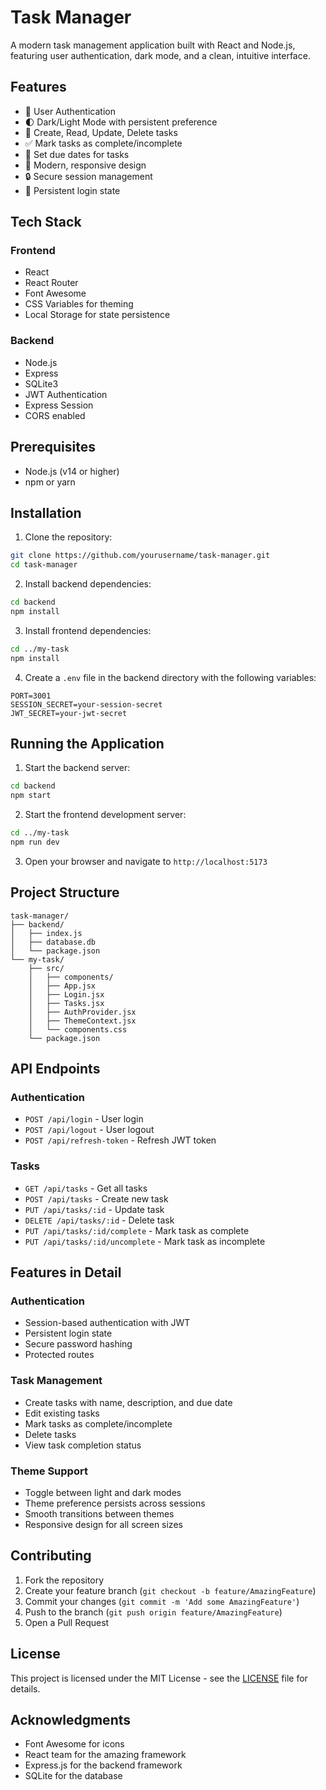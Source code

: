 # Task Manager

A modern task management application built with React and Node.js, featuring user authentication, dark mode, and a clean, intuitive interface.

## Features

- 🔐 User Authentication
- 🌓 Dark/Light Mode with persistent preference
- 📝 Create, Read, Update, Delete tasks
- ✅ Mark tasks as complete/incomplete
- 📅 Set due dates for tasks
- 🎨 Modern, responsive design
- 🔒 Secure session management
- 🍪 Persistent login state

## Tech Stack

### Frontend
- React
- React Router
- Font Awesome
- CSS Variables for theming
- Local Storage for state persistence

### Backend
- Node.js
- Express
- SQLite3
- JWT Authentication
- Express Session
- CORS enabled

## Prerequisites

- Node.js (v14 or higher)
- npm or yarn

## Installation

1. Clone the repository:
```bash
git clone https://github.com/yourusername/task-manager.git
cd task-manager
```

2. Install backend dependencies:
```bash
cd backend
npm install
```

3. Install frontend dependencies:
```bash
cd ../my-task
npm install
```

4. Create a `.env` file in the backend directory with the following variables:
```
PORT=3001
SESSION_SECRET=your-session-secret
JWT_SECRET=your-jwt-secret
```

## Running the Application

1. Start the backend server:
```bash
cd backend
npm start
```

2. Start the frontend development server:
```bash
cd ../my-task
npm run dev
```

3. Open your browser and navigate to `http://localhost:5173`

## Project Structure

```
task-manager/
├── backend/
│   ├── index.js
│   ├── database.db
│   └── package.json
└── my-task/
    ├── src/
    │   ├── components/
    │   ├── App.jsx
    │   ├── Login.jsx
    │   ├── Tasks.jsx
    │   ├── AuthProvider.jsx
    │   ├── ThemeContext.jsx
    │   └── components.css
    └── package.json
```

## API Endpoints

### Authentication
- `POST /api/login` - User login
- `POST /api/logout` - User logout
- `POST /api/refresh-token` - Refresh JWT token

### Tasks
- `GET /api/tasks` - Get all tasks
- `POST /api/tasks` - Create new task
- `PUT /api/tasks/:id` - Update task
- `DELETE /api/tasks/:id` - Delete task
- `PUT /api/tasks/:id/complete` - Mark task as complete
- `PUT /api/tasks/:id/uncomplete` - Mark task as incomplete

## Features in Detail

### Authentication
- Session-based authentication with JWT
- Persistent login state
- Secure password hashing
- Protected routes

### Task Management
- Create tasks with name, description, and due date
- Edit existing tasks
- Mark tasks as complete/incomplete
- Delete tasks
- View task completion status

### Theme Support
- Toggle between light and dark modes
- Theme preference persists across sessions
- Smooth transitions between themes
- Responsive design for all screen sizes

## Contributing

1. Fork the repository
2. Create your feature branch (`git checkout -b feature/AmazingFeature`)
3. Commit your changes (`git commit -m 'Add some AmazingFeature'`)
4. Push to the branch (`git push origin feature/AmazingFeature`)
5. Open a Pull Request

## License

This project is licensed under the MIT License - see the [LICENSE](LICENSE) file for details.

## Acknowledgments

- Font Awesome for icons
- React team for the amazing framework
- Express.js for the backend framework
- SQLite for the database 
